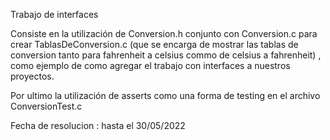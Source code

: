Trabajo de interfaces

Consiste en la utilización de Conversion.h conjunto con Conversion.c para crear TablasDeConversion.c (que se encarga de mostrar las tablas de conversion tanto para fahrenheit a celsius commo de celsius a fahrenheit) , como ejemplo de como agregar el trabajo con interfaces a nuestros proyectos.

Por ultimo la utilización de asserts como una forma de testing en el archivo ConversionTest.c

Fecha de resolucion : hasta el 30/05/2022
